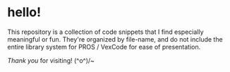 # hello!

This repository is a collection of code snippets that I find especially meaningful or fun. They're organized by file-name, and do not include the entire library system for PROS / VexCode for ease of presentation. 

*Thank you* for visiting! \(^o^)/~
